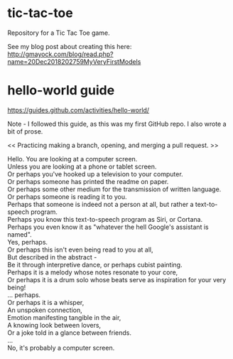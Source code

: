 # tic-tac-toe
Repository for a Tic Tac Toe game.

See my blog post about creating this here: http://gmayock.com/blog/read.php?name=20Dec2018202759MyVeryFirstModels

# hello-world guide
https://guides.github.com/activities/hello-world/

Note - I followed this guide, as this was my first GitHub repo. I also wrote a bit of prose.

<< Practicing making a branch, opening, and merging a pull request. >>

Hello. You are looking at a computer screen. \
Unless you are looking at a phone or tablet screen. \
Or perhaps you've hooked up a television to your computer. \
Or perhaps someone has printed the readme on paper. \
Or perhaps some other medium for the transmission of written language. \
Or perhaps someone is reading it to you. \
Perhaps that someone is indeed not a person at all, but rather a text-to-speech program. \
Perhaps you know this text-to-speech program as Siri, or Cortana. \
Perhaps you even know it as "whatever the hell Google's assistant is named". \
Yes, perhaps. \
Or perhaps this isn't even being read to you at all, \
But described in the abstract - \
Be it through interpretive dance, or perhaps cubist painting. \
Perhaps it is a melody whose notes resonate to your core, \
Or perhaps it is a drum solo whose beats serve as inspiration for your very being! \
... perhaps. \
Or perhaps it is a whisper, \
An unspoken connection, \
Emotion manifesting tangible in the air, \
A knowing look between lovers, \
Or a joke told in a glance between friends. \
... \
No, it's probably a computer screen.
